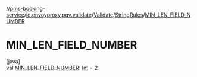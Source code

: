 //[pms-booking-service](../../../../index.md)/[io.envoyproxy.pgv.validate](../../index.md)/[Validate](../index.md)/[StringRules](index.md)/[MIN_LEN_FIELD_NUMBER](-m-i-n_-l-e-n_-f-i-e-l-d_-n-u-m-b-e-r.md)

# MIN_LEN_FIELD_NUMBER

[java]\
val [MIN_LEN_FIELD_NUMBER](-m-i-n_-l-e-n_-f-i-e-l-d_-n-u-m-b-e-r.md): [Int](https://kotlinlang.org/api/core/kotlin-stdlib/kotlin/-int/index.html) = 2